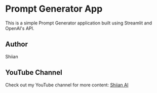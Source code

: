 # Prompt Generator App

This is a simple Prompt Generator application built using Streamlit and OpenAI's API.

## Author
Shiian

## YouTube Channel
Check out my YouTube channel for more content: [Shiian AI](https://www.youtube.com/@Shiian109_)

